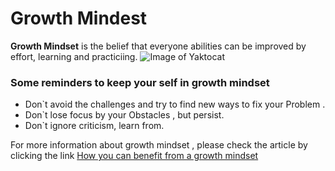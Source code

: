 # Growth Mindest

**Growth Mindset** is the belief that everyone abilities can be improved by effort, learning and practiciing.
![Image of Yaktocat](https://3kllhk1ibq34qk6sp3bhtox1-wpengine.netdna-ssl.com/wp-content/uploads/2015/11/growth-mindset.png)

### Some reminders to keep your self in growth mindset

* Don`t avoid the challenges and try to find new ways to fix your Problem .
* Don`t lose focus by your Obstacles , but persist.
* Don`t ignore criticism, learn from.

For more information about growth mindset , please check the article by clicking the link [How you can benefit from a growth mindset](https://www.atlassian.com/blog/inside-atlassian/growth-mindset)
